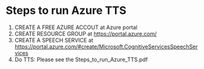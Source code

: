 # Steps to run Azure TTS
1)	CREATE A FREE AZURE ACCOUT at Azure portal
2)	CREATE RESOURCE GROUP at  https://portal.azure.com/
3)	CREATE A SPEECH SERVICE at https://portal.azure.com/#create/Microsoft.CognitiveServicesSpeechServices
4)	Do TTS: Please see the Steps_to_run_Azure_TTS.pdf
   

  	
